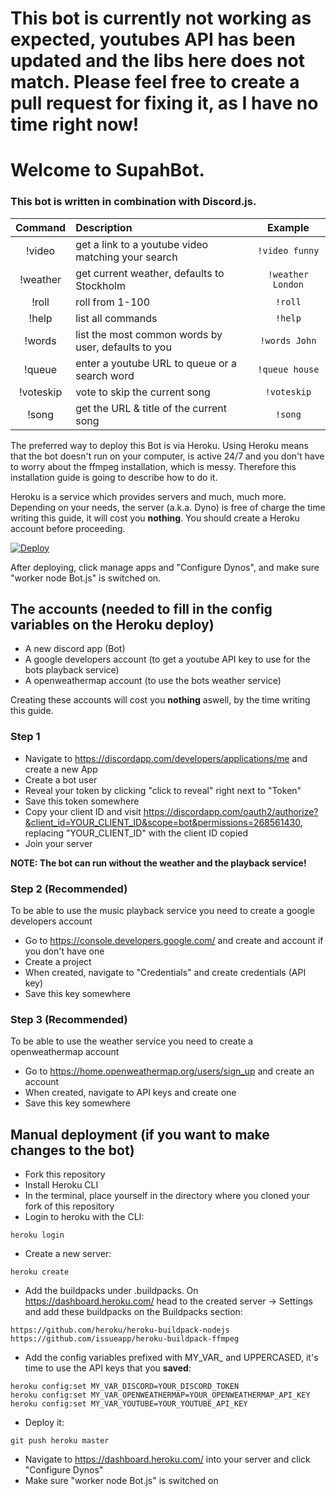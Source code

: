 # This bot is currently not working as expected, youtubes API has been updated and the libs here does not match. Please feel free to create a pull request for fixing it, as I have no time right now!

# Welcome to SupahBot.

### This bot is written in combination with Discord.js.

| Command         | Description                                          | Example           |
| :-------------: |:-----------------------------------------------------| :----------------:|
| !video          | get a link to a youtube video matching your search   | `!video funny`    |
| !weather        | get current weather, defaults to Stockholm           | `!weather London` |
| !roll           | roll from 1-100                                      | `!roll`           |
| !help           | list all commands                                    | `!help`           |
| !words          | list the most common words by user, defaults to you  | `!words John`     |
| !queue          | enter a youtube URL to queue or a search word        | `!queue house`    |
| !voteskip       | vote to skip the current song                        | `!voteskip`       |
| !song           | get the URL & title of the current song              | `!song`           |

The preferred way to deploy this Bot is via Heroku. Using Heroku means that the bot doesn't run on your computer,
is active 24/7 and you don't have to worry about the ffmpeg installation, which is messy. Therefore this installation guide is
going to describe how to do it.

Heroku is a service which provides servers and much, much more. Depending on your needs, the server (a.k.a. Dyno)
is free of charge the time writing this guide, it will cost you **nothing**. You should create a Heroku account before proceeding.

[![Deploy](https://www.herokucdn.com/deploy/button.png)](https://heroku.com/deploy?template=https://github.com/razum90/SupahBot/tree/master)

After deploying, click manage apps and "Configure Dynos", and make sure "worker node Bot.js" is switched on.

## The accounts (needed to fill in the config variables on the Heroku deploy)
- A new discord app (Bot)
- A google developers account (to get a youtube API key to use for the bots playback service)
- A openweathermap account (to use the bots weather service)

Creating these accounts will cost you **nothing** aswell, by the time writing this guide.

### Step 1
- Navigate to https://discordapp.com/developers/applications/me and create a new App
- Create a bot user
- Reveal your token by clicking "click to reveal" right next to "Token"
- Save this token somewhere
- Copy your client ID and visit https://discordapp.com/oauth2/authorize?&client_id=YOUR_CLIENT_ID&scope=bot&permissions=268561430,
  replacing "YOUR_CLIENT_ID" with the client ID copied
- Join your server

**NOTE: The bot can run without the weather and the playback service!**

### Step 2 (Recommended)
To be able to use the music playback service you need to create a google developers account
- Go to https://console.developers.google.com/ and create and account if you don't have one
- Create a project
- When created, navigate to "Credentials" and create credentials (API key)
- Save this key somewhere

### Step 3 (Recommended)
To be able to use the weather service you need to create a openweathermap account
- Go to https://home.openweathermap.org/users/sign_up and create an account
- When created, navigate to API keys and create one
- Save this key somewhere

## Manual deployment (if you want to make changes to the bot)
- Fork this repository
- Install Heroku CLI
- In the terminal, place yourself in the directory where you cloned your fork of this repository
- Login to heroku with the CLI:
```
heroku login
```
- Create a new server:
```
heroku create
```
- Add the buildpacks under .buildpacks. On https://dashboard.heroku.com/ head to the created server ->
Settings and add these buildpacks on the Buildpacks section:
```
https://github.com/heroku/heroku-buildpack-nodejs
https://github.com/issueapp/heroku-buildpack-ffmpeg
```
- Add the config variables prefixed with MY_VAR_ and UPPERCASED, it's time to use
the API keys that you **saved**:
```
heroku config:set MY_VAR_DISCORD=YOUR_DISCORD_TOKEN
heroku config:set MY_VAR_OPENWEATHERMAP=YOUR_OPENWEATHERMAP_API_KEY
heroku config:set MY_VAR_YOUTUBE=YOUR_YOUTUBE_API_KEY
```
- Deploy it:
```
git push heroku master
```
- Navigate to https://dashboard.heroku.com/ into your server and click "Configure Dynos"
- Make sure "worker node Bot.js" is switched on

